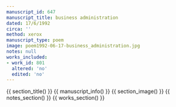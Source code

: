 ```yaml
---
manuscript_id: 647
manuscript_title: business administration
dated: 17/6/1992
circa: ''
method: xerox
manuscript_type: poem
image: poem1992-06-17-business_administration.jpg
notes: null
works_included:
- work_id: 801
  altered: 'no'
  edited: 'no'
---
```


{{ section_title() }}
{{ manuscript_info() }}
{{ section_image() }}
{{ notes_section() }}
{{ works_section() }}
